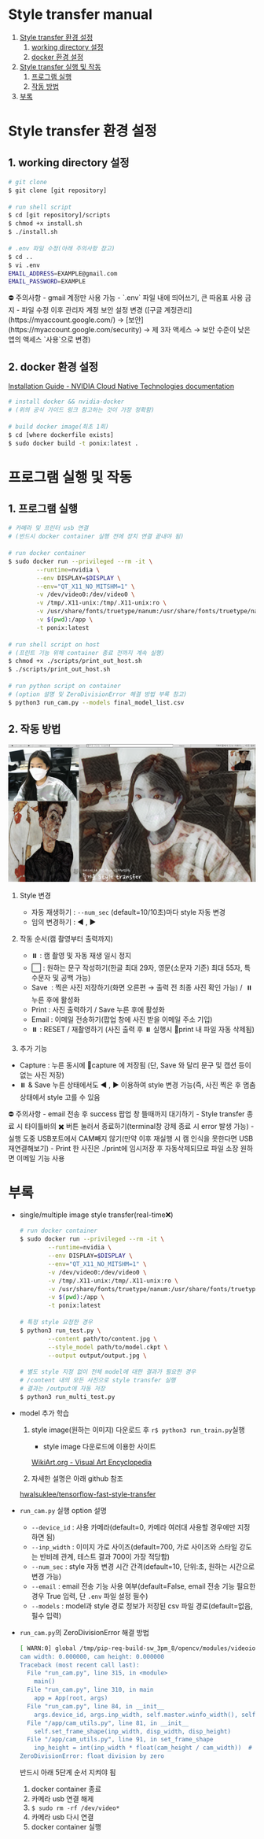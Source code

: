# Style transfer manual

1. [Style transfer 환경 설정](#Style-transfer-환경-설정)
    1. [working directory 설정](#1.-working-directory-설정)
    2. [docker 환경 설정](#2.-docker-환경-설정)
2. [Style transfer 실행 및 작동](#프로그램-실행-및-작동)
    1. [프로그램 실행](#1.-프로그램-실행)
    2. [작동 방법](#2.-작동-방법)
3. [부록](#부록)

# Style transfer 환경 설정

## 1. working directory 설정

```bash
# git clone
$ git clone [git repository]

# run shell script
$ cd [git repository]/scripts
$ chmod +x install.sh
$ ./install.sh

# .env 파일 수정(아래 주의사항 참고)
$ cd ..
$ vi .env
EMAIL_ADDRESS=EXAMPLE@gmail.com
EMAIL_PASSWORD=EXAMPLE
```

<aside>
⛔ 주의사항
- gmail 계정만 사용 가능
- `.env` 파일 내에 띄어쓰기, 큰 따옴표 사용 금지
- 파일 수정 이후 관리자 계정 보안 설정 변경
([구글 계정관리](https://myaccount.google.com/) → [보안](https://myaccount.google.com/security) → 제 3자 액세스 → 보안 수준이 낮은 앱의 액세스 `사용`으로 변경)

</aside>

## 2. docker 환경 설정

[Installation Guide - NVIDIA Cloud Native Technologies documentation](https://docs.nvidia.com/datacenter/cloud-native/container-toolkit/install-guide.html#docker)

```bash
# install docker && nvidia-docker
# (위의 공식 가이드 링크 참고하는 것이 가장 정확함)

# build docker image(최초 1회)
$ cd [where dockerfile exists]
$ sudo docker build -t ponix:latest .
```

# 프로그램 실행 및 작동

## 1. 프로그램 실행

```bash
# 카메라 및 프린터 usb 연결
# (반드시 docker container 실행 전에 장치 연결 끝내야 됨)

# run docker container
$ sudo docker run --privileged --rm -it \
		--runtime=nvidia \
		--env DISPLAY=$DISPLAY \
		--env="QT_X11_NO_MITSHM=1" \
		-v /dev/video0:/dev/video0 \
		-v /tmp/.X11-unix:/tmp/.X11-unix:ro \
		-v /usr/share/fonts/truetype/nanum:/usr/share/fonts/truetype/nanum \
		-v $(pwd):/app \
		-t ponix:latest

# run shell script on host
# (프린트 기능 위해 container 종료 전까지 계속 실행)
$ chmod +x ./scripts/print_out_host.sh
$ ./scripts/print_out_host.sh

# run python script on container
# (option 설명 및 ZeroDivisionError 해결 방법 부록 참고)
$ python3 run_cam.py --models final_model_list.csv
```

## 2. 작동 방법

![preview.png](preview.png)

1. Style 변경
    - 자동 재생하기 : `--num_sec` (default=10/10초)마다 style 자동 변경
    - 임의 변경하기 : ◀ , ▶
2. 작동 순서(캠 촬영부터 출력까지)
    - ⏸️ : 캠 촬영 및 자동 재생 일시 정지
    - ⬜ : 원하는 문구 작성하기(한글 최대 29자, 영문(소문자 기준) 최대 55자, 특수문자 및 공백 가능)
    - Save  : 찍은 사진 저장하기(화면 오른편 → 출력 전 최종 사진 확인 가능) /  ⏸️누른 후에 활성화
    - Print  : 사진 출력하기 /  Save  누른 후에 활성화
    - Email  : 이메일 전송하기(팝업 창에 사진 받을 이메일 주소 기입)
    - ⏸️ : RESET / 재촬영하기 (사진 출력 후 ⏸️ 실행시 📁print 내 파일 자동 삭제됨)

3. 추가 기능

- Capture  : 누른 동시에 📁capture 에 저장됨 (단,  Save  와 달리 문구 및 캡션 등이 없는 사진 저장)
- ⏸️ &  Save  누른 상태에서도 ◀ , ▶ 이용하여 style 변경 가능(즉, 사진 찍은 후 멈춤 상태에서 style 고를 수 있음

<aside>
⛔ 주의사항
- email 전송 후 success 팝업 창 뜰때까지 대기하기
- Style transfer 종료 시 타이틀바의 ✖️ 버튼 눌러서 종료하기(terminal창 강제 종료 시 error 발생 가능)
- 실행 도중 USB포트에서 CAM빼지 않기(만약 이후 재실행 시 캠 인식을 못한다면 USB 재연결해보기)
- Print 한 사진은 ./print에 임시저장 후 자동삭제되므로 파일 소장 원하면 이메일 기능 사용

</aside>

# 부록

- single/multiple image style transfer(real-time❌)
    
    ```bash
    # run docker container
    $ sudo docker run --privileged --rm -it \
    		--runtime=nvidia \
    		--env DISPLAY=$DISPLAY \
    		--env="QT_X11_NO_MITSHM=1" \
    		-v /dev/video0:/dev/video0 \
    		-v /tmp/.X11-unix:/tmp/.X11-unix:ro \
    		-v /usr/share/fonts/truetype/nanum:/usr/share/fonts/truetype/nanum \
    		-v $(pwd):/app \
    		-t ponix:latest
    
    # 특정 style 요청한 경우
    $ python3 run_test.py \
    		--content path/to/content.jpg \
    		--style_model path/to/model.ckpt \
    		--output output/output.jpg \
    
    # 별도 style 지정 없이 전체 model에 대한 결과가 필요한 경우
    # /content 내의 모든 사진으로 style transfer 실행
    # 결과는 /output에 자동 저장
    $ python3 run_multi_test.py
    
    ```
    
- model 추가 학습
    1. style image(원하는 이미지) 다운로드 후 `r$ python3 run_train.py`실행
        - style image 다운로드에 이용한 사이트
        
        [WikiArt.org - Visual Art Encyclopedia](https://www.wikiart.org/)
        
    
     2. 자세한 설명은 아래 github 참조
    
    [hwalsuklee/tensorflow-fast-style-transfer](https://github.com/hwalsuklee/tensorflow-fast-style-transfer)
    
- `run_cam.py` 실행 option 설명
    - `--device_id` : 사용 카메라(default=0, 카메라 여러대 사용할 경우에만 지정하면 됨)
    - `--inp_width` : 이미지 가로 사이즈(default=700, 가로 사이즈와 스타일 강도는 반비례 관계, 테스트 결과 700이 가장 적당함)
    - `--num_sec` : style 자동 변경 시간 간격(default=10, 단위:초, 원하는 시간으로 변경 가능)
    - `--email` : email 전송 기능 사용 여부(default=False, email 전송 기능 필요한 경우 True 입력,  단 `.env` 파일 설정 필수)
    - `--models` : model과 style 경로 정보가 저장된 csv 파일 경로(default=없음, 필수 입력)
- `run_cam.py`의 ZeroDivisionError 해결 방법
    
    ```bash
    [ WARN:0] global /tmp/pip-req-build-sw_3pm_8/opencv/modules/videoio/src/cap_v4l.cpp (893) open VIDEOIO(V4L2:/dev/video0): can't open camera by index
    cam width: 0.000000, cam height: 0.000000
    Traceback (most recent call last):
      File "run_cam.py", line 315, in <module>
        main()
      File "run_cam.py", line 310, in main
        app = App(root, args)
      File "run_cam.py", line 84, in __init__
        args.device_id, args.inp_width, self.master.winfo_width(), self.disp_height
      File "/app/cam_utils.py", line 81, in __init__
        self.set_frame_shape(inp_width, disp_width, disp_height)
      File "/app/cam_utils.py", line 91, in set_frame_shape
        inp_height = int(inp_width * float(cam_height / cam_width))  # keep aspect ratio
    ZeroDivisionError: float division by zero
    ```
    
    반드시 아래 5단계 순서 지켜야 됨
    
    1. docker container 종료
    2. 카메라 usb 연결 해제
    3. `$ sudo rm -rf /dev/video*`
    4. 카메라 usb 다시 연결
    5. docker container 실행
